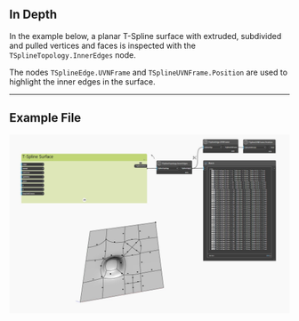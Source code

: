 ## In Depth
In the example below, a planar T-Spline surface with extruded, subdivided and pulled vertices and faces is inspected with the `TSplineTopology.InnerEdges` node.

The nodes `TSplineEdge.UVNFrame` and `TSplineUVNFrame.Position` are used to highlight the inner edges in the surface.

___
## Example File

![TSplineTopology.InnerEdges](./Autodesk.DesignScript.Geometry.TSpline.TSplineTopology.InnerEdges_img.jpg)